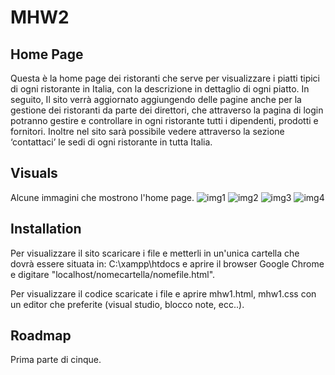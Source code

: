 # MHW2



## Home Page

Questa è la home page dei ristoranti che  serve per visualizzare i piatti tipici di ogni ristorante in Italia, con la descrizione in dettaglio di ogni piatto.
In seguito, Il sito verrà aggiornato aggiungendo delle pagine anche per la gestione dei ristoranti da parte dei direttori, che attraverso la pagina di login potranno gestire e controllare in ogni ristorante tutti i dipendenti, prodotti e fornitori.
Inoltre nel sito sarà possibile vedere attraverso la sezione ‘contattaci’ le sedi di ogni ristorante in tutta Italia.



## Visuals



Alcune immagini che mostrono l'home page.
![img1](https://user-images.githubusercontent.com/79881013/114163952-0a46fd00-992b-11eb-80be-82301e3853be.PNG)
![img2](https://user-images.githubusercontent.com/79881013/114164282-6578ef80-992b-11eb-8da5-34f4a7e24e71.PNG)
![img3](https://user-images.githubusercontent.com/79881013/114163750-d5d34100-992a-11eb-9a3e-a8c10cd335e5.PNG)
![img4](https://user-images.githubusercontent.com/79881013/114163756-d7046e00-992a-11eb-8545-23f59bdcf519.PNG)




## Installation



Per visualizzare il sito scaricare i file e metterli in un'unica cartella che dovrà essere situata in: C:\xampp\htdocs e
aprire il browser Google Chrome e digitare "localhost/nomecartella/nomefile.html".

Per visualizzare il codice scaricate i file e aprire mhw1.html, mhw1.css con un editor che preferite (visual studio, blocco note, ecc..).


## Roadmap
Prima parte di cinque.
